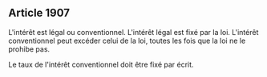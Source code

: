Article 1907
----
L'intérêt est légal ou conventionnel. L'intérêt légal est fixé par la loi.
L'intérêt conventionnel peut excéder celui de la loi, toutes les fois que la loi
ne le prohibe pas.

Le taux de l'intérêt conventionnel doit être fixé par écrit.
